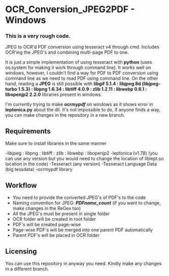 # OCR_Conversion_JPEG2PDF - Windows
### This is a very rough code.

JPEG to OCR'd PDF conversion using tesseract v4 through cmd. Includes OCR'ing the JPEG's and combining multi-page PDF to one.

It is just a simple implementation of using tesseract with **python** (uses os.system for making it work through command line). It works well on windows, however, I couldn't find a way for PDF to PDF conversion using command line as we need to read PDF using command line. 
On the other hand, reading a **JPEG** is still possible with **libgif 5.1.4 : libjpeg 8d (libjpeg-turbo 1.5.3) : libpng 1.6.34 : libtiff 4.0.9 : zlib 1.2.11 : libwebp 0.6.1 : libopenjp2 2.2.0** libraries present in windows.

I'm currently trying to make ***ocrmypdf*** on windows as it shows error in **leptonica.py** about the dll. It's not impossible to do, if anyone finds a way, you can make changes in the repository in a new branch.

## Requirements
Make sure to install libraries in the same manner

-libjpeg : libpng : libtiff : zlib : libwebp : libopenjp2
-leptonica (v1.78) (you can use any version but you would need to change the location of liblept.so location in the code)
-Tesseract (any version)
-Tesseract Language Data (big tessdata)
-ocrmypdf library

## Workflow
- You need to provide the converted JPEG's of PDF's to the code
- Naming convention for JPEG: ***PDFname_count*** (if you want to change, make changes in the ReGex too)
- All the JPEG's must be present in single folder
- OCR folder will be created in root folder
- PDF's will be created page-wise
- Page-wise PDF's will be merged into one parent PDF automatically
- Parent PDF's will be placed in OCR folder.

## Licensing
You can use this repository in anyway you need. Kindly make any changes in a different branch.
